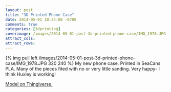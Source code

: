 ```yaml
---
layout: post
title: "3D Printed Phone Case"
date: 2014-05-01 10:34:08 -0700
comments: true
categories: [3dprinting]
coverimage: /images/2014-05-01-post-3d-printed-phone-case/IMG_1978.JPG
attract_cols: 
attract_rows: 
---
```

{% img pull left /images/2014-05-01-post-3d-printed-phone-case/IMG_1978.JPG 320 240 %}
My new phone case. Printed in SeaCans PLA. Many of the pieces fited with no or very little sanding. Very happy- I think Huxley is working!

[Model on Thingiverse.](http://www.thingiverse.com/thing:79606)